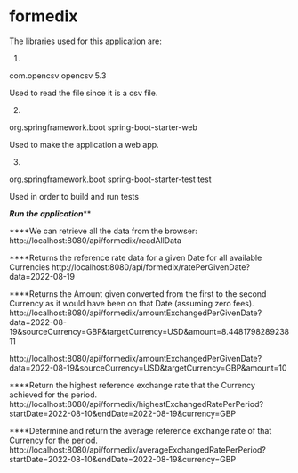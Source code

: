 # formedix

The libraries used for this application are:

1. 
<dependency>
			<groupId>com.opencsv</groupId>
			<artifactId>opencsv</artifactId>
			<version>5.3</version>
		</dependency>
		
		
Used to read the file since it is a csv file.

2. 
<dependency>
			<groupId>org.springframework.boot</groupId>
			<artifactId>spring-boot-starter-web</artifactId>
		</dependency>

Used to make the application a web app.

3. 
<dependency>
			<groupId>org.springframework.boot</groupId>
			<artifactId>spring-boot-starter-test</artifactId>
			<scope>test</scope>
		</dependency> 

Used in order to build and run tests


***********Run the application*************

****We can retrieve all the data from the browser:
http://localhost:8080/api/formedix/readAllData

****Returns the  reference rate data for a given Date for all available Currencies
http://localhost:8080/api/formedix/ratePerGivenDate?data=2022-08-19

****Returns the Amount given converted from the first to the second Currency as
    it would have been on that Date (assuming zero fees).
http://localhost:8080/api/formedix/amountExchangedPerGivenDate?data=2022-08-19&sourceCurrency=GBP&targetCurrency=USD&amount=8.448179828923811	

http://localhost:8080/api/formedix/amountExchangedPerGivenDate?data=2022-08-19&sourceCurrency=USD&targetCurrency=GBP&amount=10



****Return the highest reference exchange rate that the Currency achieved for the period.
http://localhost:8080/api/formedix/highestExchangedRatePerPeriod?startDate=2022-08-10&endDate=2022-08-19&currency=GBP


****Determine and return the average reference exchange rate of that Currency for the period.
http://localhost:8080/api/formedix/averageExchangedRatePerPeriod?startDate=2022-08-10&endDate=2022-08-19&currency=GBP
